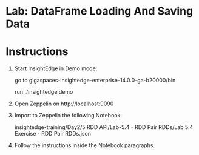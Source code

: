 # Lab: DataFrame Loading And Saving Data

# Instructions

1. Start InsightEdge in Demo mode:

    go to gigaspaces-insightedge-enterprise-14.0.0-ga-b20000/bin

    run ./insightedge demo

2. Open Zeppelin on http://localhost:9090

3. Import to Zeppelin the following Notebook:

    insightedge-training/Day2/5 RDD API/Lab-5.4 - RDD Pair RDDs/Lab 5.4 Exercise - RDD Pair RDDs.json

4. Follow the instructions inside the Notebook paragraphs.
